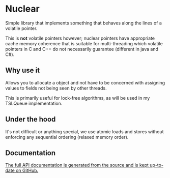 # Nuclear

Simple library that implements something that behaves along the lines of a volatile pointer.

This is **not** volatile pointers however; nuclear pointers have appropriate cache memory coherence that is suitable for multi-threading which volatile pointers in C and C++ do not necessarily guarantee (different in java and C#).

## Why use it

Allows you to allocate a object and not have to be concerned with assigning values to fields not being seen by other threads.

This is primarily useful for lock-free algorithms, as will be used in my TSLQueue implementation.

## Under the hood

It's not difficult or anything special, we use atomic loads and stores without enforcing any sequential ordering (relaxed memory order).

## Documentation

[The full API documentation is generated from the source and is kept up-to-date on GitHub.](https://shayanhabibi.github.io/nuclear/nuclear.html)
